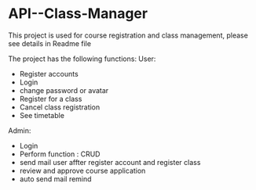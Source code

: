 # API--Class-Manager
This project is used for course registration and class management, please see details in Readme file

The project has the following functions:
User:
+ Register accounts
+ Login
+ change password or avatar
+ Register for a class
+ Cancel class registration
+ See timetable

Admin:
+ Login
+ Perform function : CRUD
+ send mail user affter register account and register class
+ review and approve course application
+ auto send mail remind